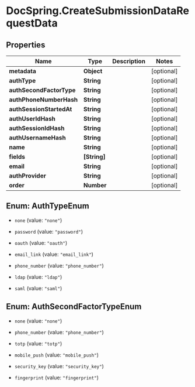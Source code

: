# DocSpring.CreateSubmissionDataRequestData

## Properties
Name | Type | Description | Notes
------------ | ------------- | ------------- | -------------
**metadata** | **Object** |  | [optional] 
**authType** | **String** |  | [optional] 
**authSecondFactorType** | **String** |  | [optional] 
**authPhoneNumberHash** | **String** |  | [optional] 
**authSessionStartedAt** | **String** |  | [optional] 
**authUserIdHash** | **String** |  | [optional] 
**authSessionIdHash** | **String** |  | [optional] 
**authUsernameHash** | **String** |  | [optional] 
**name** | **String** |  | [optional] 
**fields** | **[String]** |  | [optional] 
**email** | **String** |  | [optional] 
**authProvider** | **String** |  | [optional] 
**order** | **Number** |  | [optional] 


<a name="AuthTypeEnum"></a>
## Enum: AuthTypeEnum


* `none` (value: `"none"`)

* `password` (value: `"password"`)

* `oauth` (value: `"oauth"`)

* `email_link` (value: `"email_link"`)

* `phone_number` (value: `"phone_number"`)

* `ldap` (value: `"ldap"`)

* `saml` (value: `"saml"`)




<a name="AuthSecondFactorTypeEnum"></a>
## Enum: AuthSecondFactorTypeEnum


* `none` (value: `"none"`)

* `phone_number` (value: `"phone_number"`)

* `totp` (value: `"totp"`)

* `mobile_push` (value: `"mobile_push"`)

* `security_key` (value: `"security_key"`)

* `fingerprint` (value: `"fingerprint"`)




